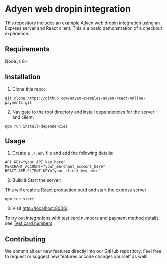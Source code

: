# Adyen web dropin integration
This repository includes an example Adyen web dropin integration using an Express server and React client. This is a basic demonstration of a checkout experience.

## Requirements
Node.js 8+

## Installation

1. Clone this repo:

```
git clone https://github.com/adyen-examples/adyen-react-online-payments.git
```

2. Navigate to the root directory and install dependencies for the server and client:

```
npm run install-dependencies
```

## Usage

1. Create a `./.env` file and add the following details:

```
API_KEY="your_API_key_here"
MERCHANT_ACCOUNT="your_merchant_account_here"
REACT_APP_CLIENT_KEY="your_client_key_here"
```

2. Build & Start the server:

This will create a React production build and start the express server

```
npm run start
```

3. Visit [http://localhost:8000/](http://localhost:8000/).

To try out integrations with test card numbers and payment method details, see [Test card numbers](https://docs.adyen.com/development-resources/test-cards/test-card-numbers).

## Contributing

We commit all our new features directly into our GitHub repository. Feel free to request or suggest new features or code changes yourself as well!
